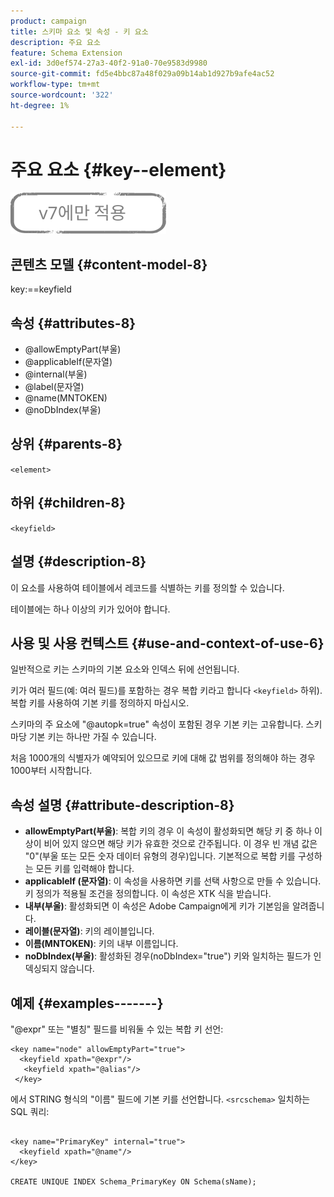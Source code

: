 ```yaml
---
product: campaign
title: 스키마 요소 및 속성 - 키 요소
description: 주요 요소
feature: Schema Extension
exl-id: 3d0ef574-27a3-40f2-91a0-70e9583d9980
source-git-commit: fd5e4bbc87a48f029a09b14ab1d927b9afe4ac52
workflow-type: tm+mt
source-wordcount: '322'
ht-degree: 1%

---
```


# 주요 요소 {#key--element}

![](../../../assets/v7-only.svg)

## 콘텐츠 모델 {#content-model-8}

key:==keyfield

## 속성 {#attributes-8}

* @allowEmptyPart(부울)
* @applicableIf(문자열)
* @internal(부울)
* @label(문자열)
* @name(MNTOKEN)
* @noDbIndex(부울)

## 상위 {#parents-8}

`<element>`

## 하위 {#children-8}

`<keyfield>`

## 설명 {#description-8}

이 요소를 사용하여 테이블에서 레코드를 식별하는 키를 정의할 수 있습니다.

테이블에는 하나 이상의 키가 있어야 합니다.

## 사용 및 사용 컨텍스트 {#use-and-context-of-use-6}

일반적으로 키는 스키마의 기본 요소와 인덱스 뒤에 선언됩니다.

키가 여러 필드(예: 여러 필드)를 포함하는 경우 복합 키라고 합니다 `<keyfield>` 하위). 복합 키를 사용하여 기본 키를 정의하지 마십시오.

스키마의 주 요소에 &quot;@autopk=true&quot; 속성이 포함된 경우 기본 키는 고유합니다. 스키마당 기본 키는 하나만 가질 수 있습니다.

처음 1000개의 식별자가 예약되어 있으므로 키에 대해 값 범위를 정의해야 하는 경우 1000부터 시작합니다.

## 속성 설명 {#attribute-description-8}

* **allowEmptyPart(부울)**: 복합 키의 경우 이 속성이 활성화되면 해당 키 중 하나 이상이 비어 있지 않으면 해당 키가 유효한 것으로 간주됩니다. 이 경우 빈 개념 값은 &quot;0&quot;(부울 또는 모든 숫자 데이터 유형의 경우)입니다. 기본적으로 복합 키를 구성하는 모든 키를 입력해야 합니다.
* **applicableIf (문자열)**: 이 속성을 사용하면 키를 선택 사항으로 만들 수 있습니다. 키 정의가 적용될 조건을 정의합니다. 이 속성은 XTK 식을 받습니다.
* **내부(부울)**: 활성화되면 이 속성은 Adobe Campaign에게 키가 기본임을 알려줍니다.
* **레이블(문자열)**: 키의 레이블입니다.
* **이름(MNTOKEN)**: 키의 내부 이름입니다.
* **noDbIndex(부울)**: 활성화된 경우(noDbIndex=&quot;true&quot;) 키와 일치하는 필드가 인덱싱되지 않습니다.

## 예제 {#examples-------}

&quot;@expr&quot; 또는 &quot;별칭&quot; 필드를 비워둘 수 있는 복합 키 선언:

```
<key name="node" allowEmptyPart="true">
  <keyfield xpath="@expr"/>
   <keyfield xpath="@alias"/>
 </key>
```

에서 STRING 형식의 &quot;이름&quot; 필드에 기본 키를 선언합니다. `<srcschema>`  일치하는 SQL 쿼리:

```
 
<key name="PrimaryKey" internal="true">  
  <keyfield xpath="@name"/>
</key>

CREATE UNIQUE INDEX Schema_PrimaryKey ON Schema(sName);
```
